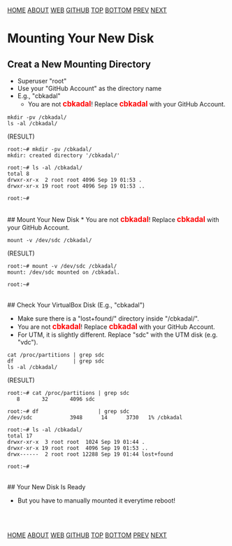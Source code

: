 ---
---

[HOME](index.md)
[ABOUT](README.md)
[WEB](https://osp4diss.vlsm.org/)
[GITHUB](https://github.com/os2xx/osp4diss/)
[TOP](#)
[BOTTOM](#endofpage)
[PREV](W03-05.md)
[NEXT](W03-07.md)

# Mounting Your New Disk

## Creat a New Mounting Directory

* Superuser "root"
* Use your "GitHub Account" as the directory name
* E.g., "cbkadal"
  * You are not <span style="color:red; font-weight:bold; font-size:larger;">cbkadal</span>!
    Replace <span style="color:red; font-weight:bold; font-size:larger;">cbkadal</span> with your GitHub Account.


```
mkdir -pv /cbkadal/
ls -al /cbkadal/

```
(RESULT)
```
root:~# mkdir -pv /cbkadal/
mkdir: created directory '/cbkadal/'

root:~# ls -al /cbkadal/
total 8
drwxr-xr-x  2 root root 4096 Sep 19 01:53 .
drwxr-xr-x 19 root root 4096 Sep 19 01:53 ..

root:~#

```

<br>
## Mount Your New Disk 
* You are not <span style="color:red; font-weight:bold; font-size:larger;">cbkadal</span>!
  Replace <span style="color:red; font-weight:bold; font-size:larger;">cbkadal</span> with your GitHub Account.

```
mount -v /dev/sdc /cbkadal/

```

(RESULT) 

```
root:~# mount -v /dev/sdc /cbkadal/
mount: /dev/sdc mounted on /cbkadal.

root:~#

```

<br>
## Check Your VirtualBox Disk (E.g., "cbkadal")

* Make sure there is a "lost+found/" directory inside "/cbkadal/".
* You are not <span style="color:red; font-weight:bold; font-size:larger;">cbkadal</span>!
  Replace <span style="color:red; font-weight:bold; font-size:larger;">cbkadal</span> with your GitHub Account.
* For UTM, it is slightly different. Replace "sdc" with the UTM disk (e.g. "vdc").

```
cat /proc/partitions | grep sdc
df                   | grep sdc
ls -al /cbkadal/

```

(RESULT)

```
root:~# cat /proc/partitions | grep sdc
   8       32       4096 sdc

root:~# df                   | grep sdc
/dev/sdc            3948      14      3730   1% /cbkadal

root:~# ls -al /cbkadal/
total 17
drwxr-xr-x  3 root root  1024 Sep 19 01:44 .
drwxr-xr-x 19 root root  4096 Sep 19 01:53 ..
drwx------  2 root root 12288 Sep 19 01:44 lost+found

root:~#

```

<br>
## Your New Disk Is Ready

* But you have to manually mounted it everytime reboot!

<br id="endofpage"><br>

[HOME](index.md)
[ABOUT](README.md)
[WEB](https://osp4diss.vlsm.org/)
[GITHUB](https://github.com/os2xx/osp4diss)
[TOP](#)
[BOTTOM](#endofpage)
[PREV](W03-05.md)
[NEXT](W03-07.md)
<br>

